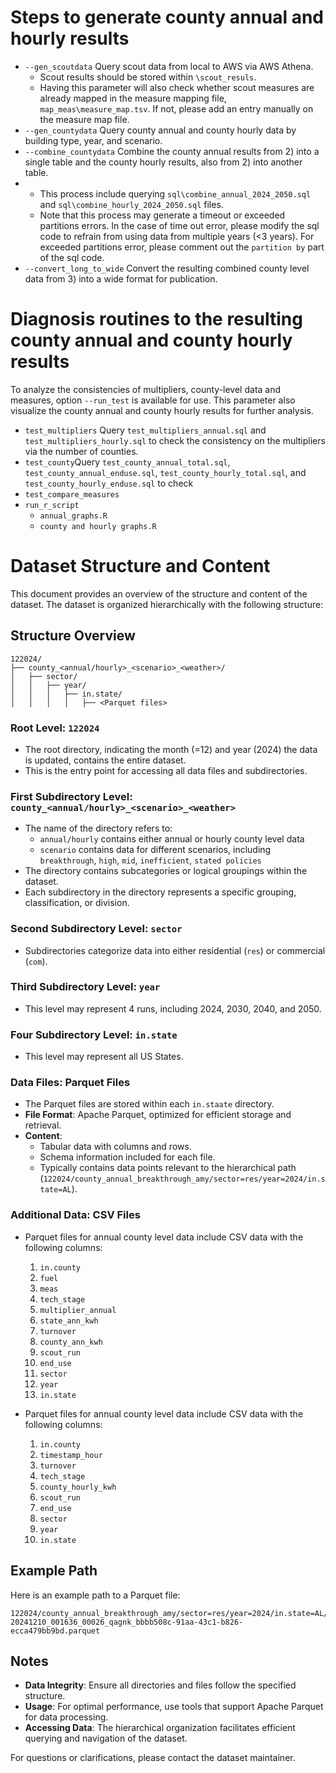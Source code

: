# Steps to generate county annual and hourly results
- `--gen_scoutdata` Query scout data from local to AWS via AWS Athena.
  - Scout results should be stored within `\scout_resuls`.
  - Having this parameter will also check whether scout measures are already mapped in the measure mapping file, `map_meas\measure_map.tsv`. If not, please add an entry manually on the measure map file.
- `--gen_countydata` Query county annual and county hourly data by building type, year, and scenario.
- `--combine_countydata` Combine the county annual results from 2) into a single table and the county hourly results, also from 2) into another table.
-  - This process include querying `sql\combine_annual_2024_2050.sql` and `sql\combine_hourly_2024_2050.sql` files.
   - Note that this process may generate a timeout or exceeded partitions errors. In the case of time out error, please modify the sql code to refrain from using data from multiple years (<3 years). For exceeded partitions error, please comment out the `partition by` part of the sql code.
- `--convert_long_to_wide` Convert the resulting combined county level data from 3) into a wide format for publication.

# Diagnosis routines to the resulting county annual and county hourly results
To analyze the consistencies of multipliers, county-level data and measures, option `--run_test` is available for use. This parameter also visualize the county annual and county hourly results for further analysis. 

- `test_multipliers` Query `test_multipliers_annual.sql` and `test_multipliers_hourly.sql` to check the consistency on the multipliers via the number of counties.
- `test_county`Query `test_county_annual_total.sql`, `test_county_annual_enduse.sql`, `test_county_hourly_total.sql`, and `test_county_hourly_enduse.sql` to check 
- `test_compare_measures`
- `run_r_script`
  - `annual_graphs.R`
  - `county and hourly graphs.R`

# Dataset Structure and Content

This document provides an overview of the structure and content of the dataset. The dataset is organized hierarchically with the following structure:

## Structure Overview
```
122024/
├── county_<annual/hourly>_<scenario>_<weather>/
│   ├── sector/
│   │   ├── year/
│   │   │   ├── in.state/
│   │   │   │   ├── <Parquet files>
```

### Root Level: `122024`
- The root directory, indicating the month (=12) and year (2024) the data is updated, contains the entire dataset.
- This is the entry point for accessing all data files and subdirectories.

### First Subdirectory Level: `county_<annual/hourly>_<scenario>_<weather>`
- The name of the directory refers to:
  - `annual/hourly` contains either annual or hourly county level data
  - `scenario` contains data for different scenarios, including `breakthrough`, `high`, `mid`, `inefficient`, `stated policies`
- The directory contains subcategories or logical groupings within the dataset.
- Each subdirectory in the directory represents a specific grouping, classification, or division.

### Second Subdirectory Level: `sector`
- Subdirectories categorize data into either residential (`res`) or commercial (`com`).

### Third Subdirectory Level: `year`
- This level may represent 4 runs, including 2024, 2030, 2040, and 2050.

### Four Subdirectory Level: `in.state`
- This level may represent all US States.

### Data Files: Parquet Files
- The Parquet files are stored within each `in.staate` directory.
- **File Format**: Apache Parquet, optimized for efficient storage and retrieval.
- **Content**:
  - Tabular data with columns and rows.
  - Schema information included for each file.
  - Typically contains data points relevant to the hierarchical path (`122024/county_annual_breakthrough_amy/sector=res/year=2024/in.state=AL`).

### Additional Data: CSV Files
- Parquet files for annual county level data include CSV data with the following columns:
  1. `in.county`
  2. `fuel`
  3. `meas`
  4. `tech_stage`
  5. `multiplier_annual`
  6. `state_ann_kwh`
  7. `turnover`
  8. `county_ann_kwh`
  9. `scout_run`
  10. `end_use`
  11. `sector`
  12. `year`
  13. `in.state`

- Parquet files for annual county level data include CSV data with the following columns:
  1. `in.county`
  2. `timestamp_hour`
  3. `turnover`
  4. `tech_stage`
  5. `county_hourly_kwh`
  6. `scout_run`
  7. `end_use`
  8. `sector`
  9. `year`
  10. `in.state`

## Example Path
Here is an example path to a Parquet file:
```
122024/county_annual_breakthrough_amy/sector=res/year=2024/in.state=AL/
20241210_001636_00026_qagnk_bbbb508c-91aa-43c1-b826-ecca479bb9bd.parquet
```

## Notes
- **Data Integrity**: Ensure all directories and files follow the specified structure.
- **Usage**: For optimal performance, use tools that support Apache Parquet for data processing.
- **Accessing Data**: The hierarchical organization facilitates efficient querying and navigation of the dataset.

For questions or clarifications, please contact the dataset maintainer.

